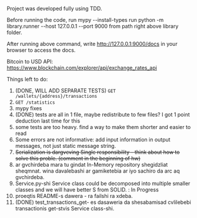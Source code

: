 Project was developed fully using TDD.

Before running the code, run mypy --install-types
run python -m library.runner --host 127.0.0.1 --port 9000 from path right above library folder.

After running above command, write http://127.0.0.1:9000/docs in your browser to access the docs.

Bitcoin to USD API: https://www.blockchain.com/explorer/api/exchange_rates_api

Things left to do:
1) (DONE, WILL ADD SEPARATE TESTS) `GET /wallets/{address}/transactions`
2) `GET /statistics`
3) mypy fixes
4) (DONE) tests are all in 1 file, maybe redistribute to few files? I got 1 point deduction last time for this
5) some tests are too heavy. find a way to make them shorter and easier to read
6) Some errors are not informative: add input information in output messages, not just static message string.
7) ~~Serialization is dargveving Single responsibility - think about how to solve this proble. (comment in the beginning of hw)~~
8) ar gvchirdeba mara tu gindat In-Memory repository shegidzliat sheqmnat. wina davalebashi ar gamiketebia ar iyo sachiro da arc aq gvchirdeba.
9) Service.py-shi Service class could be decomposed into multiple smaller classes and we will have better S from SOLID. : In Progress
10) proeqtis README-s dawera - ra failshi ra xdeba.
11) (DONE) test_transactions_get- es dasaweria da shesabamisad cvlilebebi transactionis get-stvis Service class-shi. 